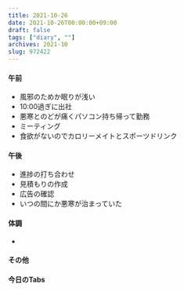 ```yaml
---
title: 2021-10-26
date: 2021-10-26T00:00:00+09:00
draft: false
tags: ["diary", ""]
archives: 2021-10
slug: 972422
---
```

#### 午前
- 風邪のためか眠りが浅い
- 10:00過ぎに出社
- 悪寒とのどが痛くパソコン持ち帰って勤務
- ミーティング
- 食欲がないのでカロリーメイトとスポーツドリンク
#### 午後
- 進捗の打ち合わせ
- 見積もりの作成
- 広告の確認
- いつの間にか悪寒が治まっていた
#### 体調
- 
#### その他
#### 今日のTabs